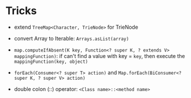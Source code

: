 # Tricks

- extend `TreeMap<Character, TrieNode>` for TrieNode

- convert Array to Iterable: `Arrays.asList(array)`

- `map.computeIfAbsent(K key, Function<? super K, ? extends V> mappingFunction)`: if can't find a value with key = `key`, then execute the `mappingFunction(key, object)`

- `forEach(Consumer<? super T> action)` and `Map.forEach(BiConsumer<? super K, ? super V> action)`

- double colon (::) operator: `<Class name>::<method name>`